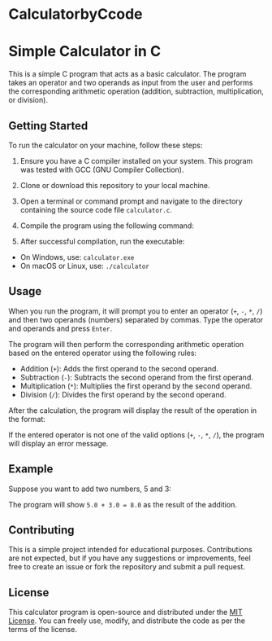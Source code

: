 # CalculatorbyCcode
# Simple Calculator in C

This is a simple C program that acts as a basic calculator. The program takes an operator and two operands as input from the user and performs the corresponding arithmetic operation (addition, subtraction, multiplication, or division).

## Getting Started

To run the calculator on your machine, follow these steps:

1. Ensure you have a C compiler installed on your system. This program was tested with GCC (GNU Compiler Collection).

2. Clone or download this repository to your local machine.

3. Open a terminal or command prompt and navigate to the directory containing the source code file `calculator.c`.

4. Compile the program using the following command:


5. After successful compilation, run the executable:

- On Windows, use: `calculator.exe`
- On macOS or Linux, use: `./calculator`

## Usage

When you run the program, it will prompt you to enter an operator (`+`, `-`, `*`, `/`) and then two operands (numbers) separated by commas. Type the operator and operands and press `Enter`.

The program will then perform the corresponding arithmetic operation based on the entered operator using the following rules:

- Addition (`+`): Adds the first operand to the second operand.
- Subtraction (`-`): Subtracts the second operand from the first operand.
- Multiplication (`*`): Multiplies the first operand by the second operand.
- Division (`/`): Divides the first operand by the second operand.

After the calculation, the program will display the result of the operation in the format:


If the entered operator is not one of the valid options (`+`, `-`, `*`, `/`), the program will display an error message.

## Example

Suppose you want to add two numbers, 5 and 3:


The program will show `5.0 + 3.0 = 8.0` as the result of the addition.

## Contributing

This is a simple project intended for educational purposes. Contributions are not expected, but if you have any suggestions or improvements, feel free to create an issue or fork the repository and submit a pull request.

## License

This calculator program is open-source and distributed under the [MIT License](LICENSE). You can freely use, modify, and distribute the code as per the terms of the license.

